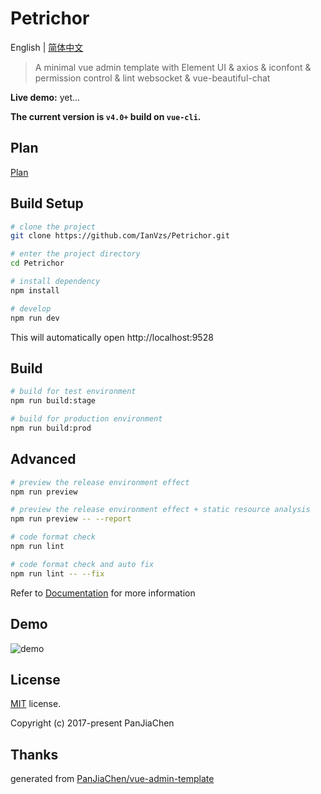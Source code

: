 # Petrichor

English | [简体中文](./README-zh.md)

> A minimal vue admin template with Element UI & axios & iconfont & permission control & lint
> websocket & vue-beautiful-chat

**Live demo:** 
yet...

**The current version is `v4.0+` build on `vue-cli`.**

## Plan
[Plan](./plan.md)
## Build Setup

```bash
# clone the project
git clone https://github.com/IanVzs/Petrichor.git

# enter the project directory
cd Petrichor

# install dependency
npm install

# develop
npm run dev
```

This will automatically open http://localhost:9528

## Build

```bash
# build for test environment
npm run build:stage

# build for production environment
npm run build:prod
```

## Advanced

```bash
# preview the release environment effect
npm run preview

# preview the release environment effect + static resource analysis
npm run preview -- --report

# code format check
npm run lint

# code format check and auto fix
npm run lint -- --fix
```

Refer to [Documentation](https://panjiachen.github.io/vue-element-admin-site/guide/essentials/deploy.html) for more information

## Demo

![demo]()

## License

[MIT](https://github.com/IanVzs/Petrichor/blob/master/LICENSE) license.

Copyright (c) 2017-present PanJiaChen

## Thanks
generated from [PanJiaChen/vue-admin-template](https://github.com/PanJiaChen/vue-admin-template)